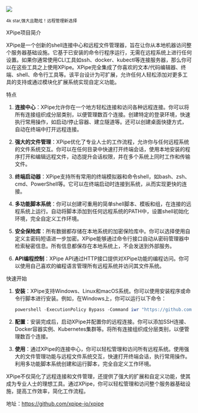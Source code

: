 <img src="/assets/image/250107-xpipe.png"/>

<small>4k star,强大且酷炫！远程管理新选择</small>

XPipe项目简介

XPipe是一个创新的shell连接中心和远程文件管理器，旨在让你从本地机器访问整个服务器基础设施。它基于已安装的命令行程序运行，无需在远程系统上进行任何设置。如果你通常使用CLI工具如ssh、docker、kubectl等连接服务器，那么你可以在这些工具之上使用XPipe。XPipe完全集成了你喜欢的文本/代码编辑器、终端、shell、命令行工具等。该平台设计为可扩展，允许任何人轻松添加对更多工具的支持或通过模块化扩展系统实现自定义功能。

特点

1. **连接中心**：XPipe允许你在一个地方轻松连接和访问各种远程连接。你可以将所有连接组织成分层类别，以便管理数百个连接。创建特定的登录环境，快速执行常用操作，如启动/停止容器、建立隧道等。还可以创建桌面快捷方式，自动在终端中打开远程连接。

2. **强大的文件管理**：XPipe优化了专业人士的工作流程，允许你与任何远程系统的文件系统交互。你可以在任何目录中快速打开终端会话，使用本地安装的程序打开和编辑远程文件，动态提升会话权限，并在多个系统上同时工作和传输文件。

3. **终端启动器**：XPipe支持所有常用的终端模拟器和命令shell，如bash、zsh、cmd、PowerShell等。它可以在终端启动时连接到系统，从而实现更快的连接。

4. **多功能脚本系统**：你可以创建可重用的简单shell脚本、模板和组，在连接的远程系统上运行。自动将脚本添加到任何远程系统的PATH中，设置shell初始化环境，完全自定义工作环境。

5. **安全保险库**：所有数据都存储在本地系统的加密保险库中。你可以选择使用自定义主密码短语进一步加密。XPipe能够通过命令行接口自动从密码管理器中检索秘密信息。所有信息都保存在本地系统上，不会发送到外部服务。

6. **API编程控制**：XPipe API通过HTTP接口提供对XPipe功能的编程访问。你可以使用自己喜欢的编程语言管理所有远程系统并访问其文件系统。

快速开始

1. **安装**：XPipe支持Windows、Linux和macOS系统。你可以使用安装程序或命令行脚本进行安装。例如，在Windows上，你可以运行以下命令：
   ```powershell
   powershell -ExecutionPolicy Bypass -Command iwr "https://github.com/xpipe-io/xpipe/raw/master/get-xpipe.ps1" -OutFile "$env:TEMP\get-xpipe.ps1"; & "$env:TEMP\get-xpipe.ps1"
   ```

2. **配置**：安装完成后，启动XPipe并配置你的远程连接。你可以添加SSH连接、Docker容器实例、Kubernetes集群等。将所有连接组织成分层类别，以便管理数百个连接。

3. **使用**：通过XPipe的连接中心，你可以轻松管理和访问所有远程系统。使用强大的文件管理功能与远程文件系统交互，快速打开终端会话，执行常用操作。利用多功能脚本系统创建和运行脚本，完全自定义工作环境。

XPipe不仅简化了远程连接和文件管理，还提供了强大的扩展和自定义功能，使其成为专业人士的理想工具。通过XPipe，你可以轻松管理和访问整个服务器基础设施，提高工作效率，简化工作流程。

地址：https://github.com/xpipe-io/xpipe